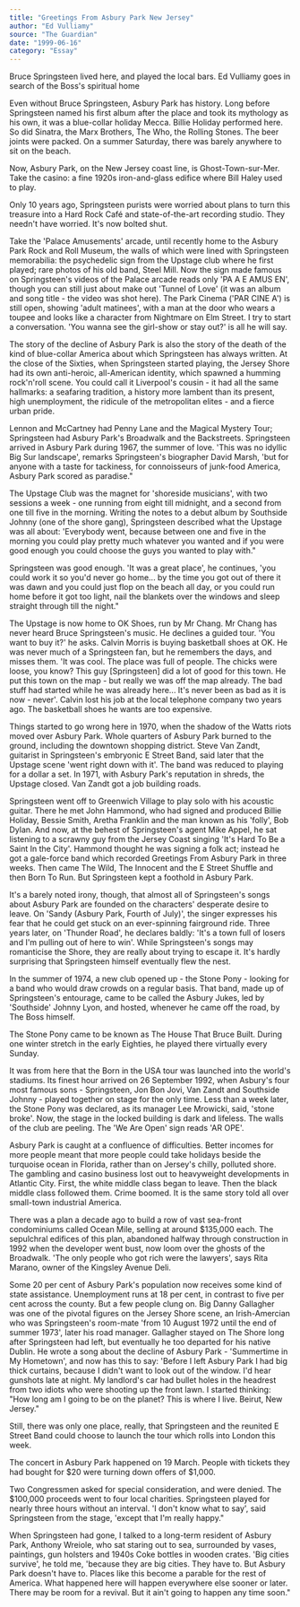 ```yaml
---
title: "Greetings From Asbury Park New Jersey"
author: "Ed Vulliamy"
source: "The Guardian"
date: "1999-06-16"
category: "Essay"
---
```


Bruce Springsteen lived here, and played the local bars. Ed Vulliamy goes in search of the Boss's spiritual home

Even without Bruce Springsteen, Asbury Park has history. Long before Springsteen named his first album after the place and took its mythology as his own, it was a blue-collar holiday Mecca. Billie Holiday performed here. So did Sinatra, the Marx Brothers, The Who, the Rolling Stones. The beer joints were packed. On a summer Saturday, there was barely anywhere to sit on the beach.

Now, Asbury Park, on the New Jersey coast line, is Ghost-Town-sur-Mer. Take the casino: a fine 1920s iron-and-glass edifice where Bill Haley used to play.

Only 10 years ago, Springsteen purists were worried about plans to turn this treasure into a Hard Rock Café and state-of-the-art recording studio. They needn't have worried. It's now bolted shut.

Take the 'Palace Amusements' arcade, until recently home to the Asbury Park Rock and Roll Museum, the walls of which were lined with Springsteen memorabilia: the psychedelic sign from the Upstage club where he first played; rare photos of his old band, Steel Mill. Now the sign made famous on Springsteen's videos of the Palace arcade reads only 'PA A E AMUS EN', though you can still just about make out 'Tunnel of Love' (it was an album and song title - the video was shot here). The Park Cinema ('PAR CINE A') is still open, showing 'adult matinees', with a man at the door who wears a toupee and looks like a character from Nightmare on Elm Street. I try to start a conversation. 'You wanna see the girl-show or stay out?' is all he will say.

The story of the decline of Asbury Park is also the story of the death of the kind of blue-collar America about which Springsteen has always written. At the close of the Sixties, when Springsteen started playing, the Jersey Shore had its own anti-heroic, all-American identity, which spawned a humming rock'n'roll scene. You could call it Liverpool's cousin - it had all the same hallmarks: a seafaring tradition, a history more lambent than its present, high unemployment, the ridicule of the metropolitan elites - and a fierce urban pride.

Lennon and McCartney had Penny Lane and the Magical Mystery Tour; Springsteen had Asbury Park's Broadwalk and the Backstreets. Springsteen arrived in Asbury Park during 1967, the summer of love. 'This was no idyllic Big Sur landscape', remarks Springsteen's biographer David Marsh, 'but for anyone with a taste for tackiness, for connoisseurs of junk-food America, Asbury Park scored as paradise."

The Upstage Club was the magnet for 'shoreside musicians', with two sessions a week - one running from eight till midnight, and a second from one till five in the morning. Writing the notes to a debut album by Southside Johnny (one of the shore gang), Springsteen described what the Upstage was all about: 'Everybody went, because between one and five in the morning you could play pretty much whatever you wanted and if you were good enough you could choose the guys you wanted to play with."

Springsteen was good enough. 'It was a great place', he continues, 'you could work it so you'd never go home... by the time you got out of there it was dawn and you could just flop on the beach all day, or you could run home before it got too light, nail the blankets over the windows and sleep straight through till the night."

The Upstage is now home to OK Shoes, run by Mr Chang. Mr Chang has never heard Bruce Springsteen's music. He declines a guided tour. 'You want to buy it?' he asks. Calvin Morris is buying basketball shoes at OK. He was never much of a Springsteen fan, but he remembers the days, and misses them. 'It was cool. The place was full of people. The chicks were loose, you know? This guy [Springsteen] did a lot of good for this town. He put this town on the map - but really we was off the map already. The bad stuff had started while he was already here... It's never been as bad as it is now - never'. Calvin lost his job at the local telephone company two years ago. The basketball shoes he wants are too expensive.

Things started to go wrong here in 1970, when the shadow of the Watts riots moved over Asbury Park. Whole quarters of Asbury Park burned to the ground, including the downtown shopping district. Steve Van Zandt, guitarist in Springsteen's embryonic E Street Band, said later that the Upstage scene 'went right down with it'. The band was reduced to playing for a dollar a set. In 1971, with Asbury Park's reputation in shreds, the Upstage closed. Van Zandt got a job building roads.

Springsteen went off to Greenwich Village to play solo with his acoustic guitar. There he met John Hammond, who had signed and produced Billie Holiday, Bessie Smith, Aretha Franklin and the man known as his 'folly', Bob Dylan. And now, at the behest of Springsteen's agent Mike Appel, he sat listening to a scrawny guy from the Jersey Coast singing 'It's Hard To Be a Saint In the City'. Hammond thought he was signing a folk act; instead he got a gale-force band which recorded Greetings From Asbury Park in three weeks. Then came The Wild, The Innocent and the E Street Shuffle and then Born To Run. But Springsteen kept a foothold in Asbury Park.

It's a barely noted irony, though, that almost all of Springsteen's songs about Asbury Park are founded on the characters' desperate desire to leave. On 'Sandy (Asbury Park, Fourth of July)', the singer expresses his fear that he could get stuck on an ever-spinning fairground ride. Three years later, on 'Thunder Road', he declares baldly: 'It's a town full of losers and I'm pulling out of here to win'. While Springsteen's songs may romanticise the Shore, they are really about trying to escape it. It's hardly surprising that Springsteen himself eventually flew the nest.

In the summer of 1974, a new club opened up - the Stone Pony - looking for a band who would draw crowds on a regular basis. That band, made up of Springsteen's entourage, came to be called the Asbury Jukes, led by 'Southside' Johnny Lyon, and hosted, whenever he came off the road, by The Boss himself.

The Stone Pony came to be known as The House That Bruce Built. During one winter stretch in the early Eighties, he played there virtually every Sunday.

It was from here that the Born in the USA tour was launched into the world's stadiums. Its finest hour arrived on 26 September 1992, when Asbury's four most famous sons - Springsteen, Jon Bon Jovi, Van Zandt and Southside Johnny - played together on stage for the only time. Less than a week later, the Stone Pony was declared, as its manager Lee Mrowicki, said, 'stone broke'. Now, the stage in the locked building is dark and lifeless. The walls of the club are peeling. The 'We Are Open' sign reads 'AR OPE'.

Asbury Park is caught at a confluence of difficulties. Better incomes for more people meant that more people could take holidays beside the turquoise ocean in Florida, rather than on Jersey's chilly, polluted shore. The gambling and casino business lost out to heavyweight developments in Atlantic City. First, the white middle class began to leave. Then the black middle class followed them. Crime boomed. It is the same story told all over small-town industrial America.

There was a plan a decade ago to build a row of vast sea-front condominiums called Ocean Mile, selling at around $135,000 each. The sepulchral edifices of this plan, abandoned halfway through construction in 1992 when the developer went bust, now loom over the ghosts of the Broadwalk. 'The only people who got rich were the lawyers', says Rita Marano, owner of the Kingsley Avenue Deli.

Some 20 per cent of Asbury Park's population now receives some kind of state assistance. Unemployment runs at 18 per cent, in contrast to five per cent across the county. But a few people clung on. Big Danny Gallagher was one of the pivotal figures on the Jersey Shore scene, an Irish-Amercian who was Springsteen's room-mate 'from 10 August 1972 until the end of summer 1973', later his road manager. Gallagher stayed on The Shore long after Springsteen had left, but eventually he too departed for his native Dublin. He wrote a song about the decline of Asbury Park - 'Summertime in My Hometown', and now has this to say: 'Before I left Asbury Park I had big thick curtains, because I didn't want to look out of the window. I'd hear gunshots late at night. My landlord's car had bullet holes in the headrest from two idiots who were shooting up the front lawn. I started thinking: "How long am I going to be on the planet? This is where I live. Beirut, New Jersey."

Still, there was only one place, really, that Springsteen and the reunited E Street Band could choose to launch the tour which rolls into London this week.

The concert in Asbury Park happened on 19 March. People with tickets they had bought for $20 were turning down offers of $1,000.

Two Congressmen asked for special consideration, and were denied. The $100,000 proceeds went to four local charities. Springsteen played for nearly three hours without an interval. 'I don't know what to say', said Springsteen from the stage, 'except that I'm really happy."

When Springsteen had gone, I talked to a long-term resident of Asbury Park, Anthony Wreiole, who sat staring out to sea, surrounded by vases, paintings, gun holsters and 1940s Coke bottles in wooden crates. 'Big cities survive', he told me, 'because they are big cities. They have to. But Asbury Park doesn't have to. Places like this become a parable for the rest of America. What happened here will happen everywhere else sooner or later. There may be room for a revival. But it ain't going to happen any time soon."